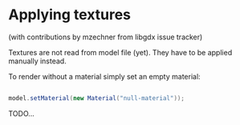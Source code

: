 # Applying textures #

(with contributions by mzechner from libgdx issue tracker)

Textures are not read from model file (yet).
They have to be applied manually instead.


To render without a material simply set an empty material:

```java

model.setMaterial(new Material("null-material"));
```



TODO...